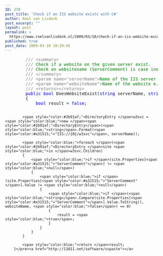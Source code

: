 ```yaml
---
ID: 270
post_title: 'Check if an IIS website exists with C#'
author: Roel van Lisdonk
post_excerpt: ""
layout: post
permalink: >
  https://www.roelvanlisdonk.nl/2009/03/10/check-if-an-iis-website-exists-with-c/
published: true
post_date: 2009-03-10 10:20:45
---
```

<p></p><pre class="code"><span style="color:gray;">        /// &lt;summary&gt;
        /// </span><span style="color:green;">Check if a website on the given server exist.
        </span><span style="color:gray;">/// </span><span style="color:green;">Check on websitename (ServerComment) is case insensitive.
        </span><span style="color:gray;">/// &lt;/summary&gt;
        /// &lt;param name="serverName"&gt;</span><span style="color:green;">Name of the IIS server e.g. localhost</span><span style="color:gray;">&lt;/param&gt;
        /// &lt;param name="websiteName"&gt;</span><span style="color:green;">Name of the website e.g. test</span><span style="color:gray;">&lt;/param&gt;
        /// &lt;returns&gt;&lt;/returns&gt;
        </span><span style="color:blue;">public bool </span>DoesWebsiteExist(<span style="color:blue;">string </span>serverName, <span style="color:blue;">string </span>websiteName)
        {
            <span style="color:blue;">bool </span>result = <span style="color:blue;">false</span>;

            <span style="color:#2b91af;">DirectoryEntry </span>w3svc = <span style="color:blue;">new </span><span style="color:#2b91af;">DirectoryEntry</span>(<span style="color:blue;">string</span>.Format(<span style="color:#a31515;">"IIS://{0}/w3svc"</span>, serverName));

            <span style="color:blue;">foreach </span>(<span style="color:#2b91af;">DirectoryEntry </span>site <span style="color:blue;">in </span>w3svc.Children)
            {
                <span style="color:blue;">if </span>(site.Properties[<span style="color:#a31515;">"ServerComment"</span>] != <span style="color:blue;">null</span>)
                {
                    <span style="color:blue;">if </span>(site.Properties[<span style="color:#a31515;">"ServerComment"</span>].Value != <span style="color:blue;">null</span>)
                    {
                        <span style="color:blue;">if </span>(<span style="color:blue;">string</span>.Compare(site.Properties[<span style="color:#a31515;">"ServerComment"</span>].Value.ToString(), websiteName, <span style="color:blue;">false</span>) == 0)
                        {
                            result = <span style="color:blue;">true</span>;
                        }
                    }
                }
            }

            <span style="color:blue;">return </span>result;
        }</pre><a href="http://11011.net/software/vspaste"></a>